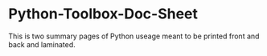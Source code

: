 # Python-Toolbox-Doc-Sheet
This is two summary pages of Python useage meant to be printed front and back and laminated.
